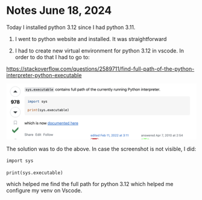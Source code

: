 # Notes June 18, 2024

Today I installed python 3.12 since
I had python 3.11.

1) I went to python website and installed. It was straightforward

2) I had to create new virtual environment for python 3.12 in vscode.
In order to do that I had to go to:

https://stackoverflow.com/questions/2589711/find-full-path-of-the-python-interpreter-python-executable

![alt text](image.png)

The solution was to do the above. In case the screenshot
is not visible, I did:

```
import sys

print(sys.executable)
```

which helped me find the full path for python 3.12 which helped
me configure my venv on Vscode.